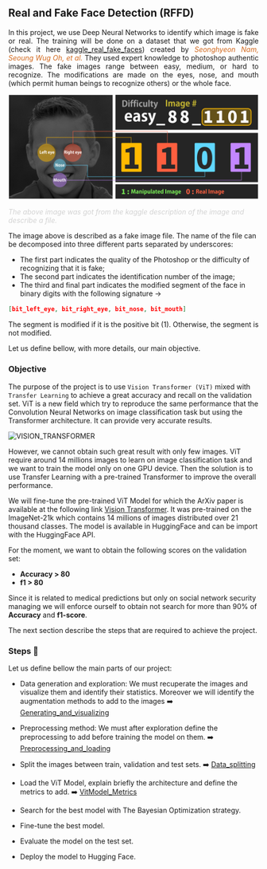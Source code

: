 Real and Fake Face Detection (RFFD)
---------------------------

<p style="text-align: justify">
In this project, we use Deep Neural Networks to identify which image is fake or real. The training will be done on a dataset that we got from Kaggle (check it here <a href="https://www.kaggle.com/datasets/ciplab/real-and-fake-face-detection?resource=download)">kaggle_real_fake_faces</a>) created by <i style="color:chocolate">Seonghyeon Nam, Seoung Wug Oh, et al.</i> They used expert knowledge to photoshop authentic images. The fake images range between easy, medium, or hard to recognize. The modifications are made on the eyes, nose, and mouth (which permit human beings to recognize others) or the whole face.

</p>

![fake_photoshop](https://github.com/minostauros/Real-and-Fake-Face-Detection/raw/master/filename_description.jpg)

<i style="color: lightgray">The above image was got from the kaggle description of the image and describe  a file.</i>

The image above is described as a fake image file. The name of the file can be decomposed into three different parts separated by underscores:

- The first part indicates the quality of the Photoshop or the difficulty of recognizing that it is fake;
- The second part indicates the identification number of the image;
- The third and final part indicates the modified segment of the face in binary digits with the following signature -> 
```json
[bit_left_eye, bit_right_eye, bit_nose, bit_mouth]
```

The segment is modified if it is the positive bit (1). Otherwise, the segment is not modified. 

Let us define bellow, with more details, our main objective.

### Objective 

The purpose of the project is to use `Vision Transformer (ViT)` mixed with `Transfer Learning` to achieve a great accuracy and recall on the validation set. ViT is a new field which try to reproduce the same performance that the Convolution Neural Networks on image classification task but using the Transformer architecture. It can provide very accurate results. 

![VISION_TRANSFORMER](https://www.researchgate.net/profile/Jacob-Heilmann-Clausen/publication/357885173/figure/fig1/AS:1113907477389319@1642587646516/Vision-Transformer-architecture-main-blocks-First-image-is-split-into-fixed-size_W640.jpg)

However, we cannot obtain such great result with only few images. ViT require around 14 millions images to learn on image classification task and we want to train the model only on one GPU device. Then the solution is to use Transfer Learning with a pre-trained Transformer to improve the overall performance. 

We will fine-tune the pre-trained ViT Model for which the ArXiv paper is available at the following link [Vision Transformer](https://arxiv.org/pdf/2010.11929). It was pre-trained on the ImageNet-21k which contains 14 millions of images distributed over 21 thousand classes. The model is available in HuggingFace and can be import with the HuggingFace API.

For the moment, we want to obtain the following scores on the validation set:

- **Accuracy > 80**
- **f1 > 80**

Since it is related to medical predictions but only on social network security managing we will enforce ourself to obtain not search for more than 90% of **Accuracy** and **f1-score**.

The next section describe the steps that are required to achieve the project.

### Steps 🧾

Let us define bellow the main parts of our project:

- Data generation and exploration: We must recuperate the images and visualize them and identify their statistics. Moreover we will identify the augmentation methods to add to the images ➡️ [Generating_and_visualizing](../generate_and_visualize.md)

- Preprocessing method: We must after exploration define the preprocessing to add before training the model on them. ➡️ [Preprocessing_and_loading](../preprocessing_and_loading.md)

- Split the images between train, validation and test sets. ➡️ [Data_splitting](../split_dataset.md)

- Load the ViT Model, explain briefly the architecture and define the metrics to add. ➡️ [VitModel_Metrics](../vit_model.md)

- Search for the best model with The Bayesian Optimization strategy.

- Fine-tune the best model.

- Evaluate the model on the test set.

- Deploy the model to Hugging Face.
